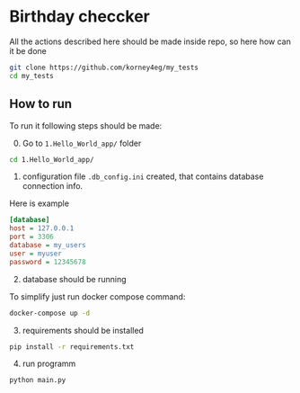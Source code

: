 # Birthday checcker

All the actions described here should be made inside repo, so here how can it be done
```bash
git clone https://github.com/korney4eg/my_tests
cd my_tests
```

## How to run

To run it following steps should be made:

0. Go to `1.Hello_World_app/` folder
```bash
cd 1.Hello_World_app/
```

1. configuration file `.db_config.ini` created, that contains database connection info.

Here is example
```ini
[database]
host = 127.0.0.1
port = 3306
database = my_users
user = myuser
password = 12345678
```

2.  database should be running

To simplify just run docker compose command:
```bash
docker-compose up -d
```

3. requirements should be installed

```bash
pip install -r requirements.txt
```

4. run programm

```bash
python main.py
```
